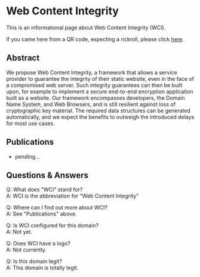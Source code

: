 # Web Content Integrity

This is an informational page about Web Content Integrity (WCI).

If you came here from a QR code, expecting a rickroll, please click [here](https://shattereddisk.github.io/rickroll/rickroll.mp4).


## Abstract

We propose Web Content Integrity, a framework that allows
a service provider to guarantee the integrity of their static
website, even in the face of a compromised web server. Such
integrity guarantees can then be built upon, for example to
implement a secure end-to-end encryption application built
as a website. Our framework encompasses developers, the
Domain Name System, and Web Browsers, and is still resilient
against loss of cryptographic key material. The required data
structures can be generated automatically, and we expect the
benefits to outweigh the introduced delays for most use cases.


## Publications

- pending…


## Questions & Answers

Q: What does "WCI" stand for?  
A: WCI is the abbreviation for "Web Content Integrity"

Q: Where can I find out more about WCI?  
A: See "Publications" above.

Q: Is WCI configured for this domain?  
A: Not yet.

Q: Does WCI have a logo?  
A: Not currently.

Q: Is this domain legit?  
A: This domain is totally legit.
